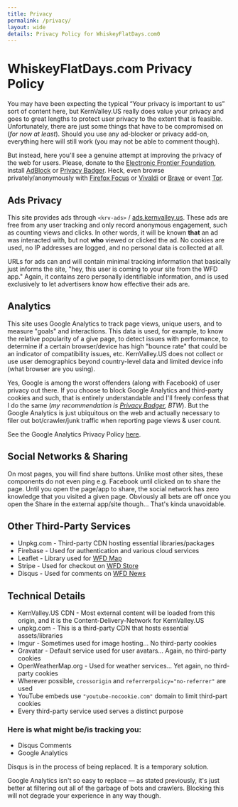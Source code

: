 ```yaml
---
title: Privacy
permalink: /privacy/
layout: wide
details: Privacy Policy for WhiskeyFlatDays.com0
---
```


# WhiskeyFlatDays.com Privacy Policy

You may have been expecting the typical <q>Your privacy is important to us</q> sort
of content here, but KernValley.US really does value your privacy and goes to
great lengths to protect user privacy to the extent that is feasible. Unfortunately,
there are just some things that have to be compromised on (*for now at least*).
Should you use any ad-blocker or privacy add-on, everything here will still work
(you may not be able to comment though).

But instead, here you'll see a genuine attempt at improving the privacy of the web
for users. Please, donate to the [Electronic Frontier Foundation](https://www.eff.org/),
install [AdBlock](https://adblockplus.org/) or [Privacy Badger](https://privacybadger.org/).
Heck, even browse privately/anonymously with [Firefox Focus](https://www.mozilla.org/en-US/firefox/browsers/mobile/focus/)
or [Vivaldi](https://vivaldi.com/) or [Brave](https://brave.com/) or event [Tor](https://www.torproject.org/).

## Ads Privacy

This site provides ads through `<krv-ads>` / [ads.kernvalley.us](https://ads.kernvalley.us).
These ads are free from any user tracking and only record anonymous engagement,
such as counting views and clicks. In other words, it will be known **that** an
ad was interacted with, but not **who** viewed or clicked the ad. No cookies are
used, no IP addresses are logged, and no personal data is collected at all.

URLs for ads can and will contain minimal tracking information that basically just
informs the site, "hey, this user is coming to your site from the WFD app." Again,
it contains zero personally identifiable information, and is used exclusively to
let advertisers know how effective their ads are.

## Analytics

This site uses Google Analytics to track page views, unique users, and to measure
"goals" and interactions. This data is used, for example, to know the relative
popularity of a give page, to detect issues with performance, to determine if a
certain browser/device has high "bounce rate" that could be an indicator of compatibility
issues, etc. KernValley.US does not collect or use user demographics beyond country-level
data and limited device info (what browser are you using).

Yes, Google is among the worst offenders (along with Facebook) of user privacy out there. If you choose
to block Google Analytics and third-party cookies and such, that is entirely understandable
and I'll freely confess that I do the same (*my recommendation is [Privacy Badger](https://privacybadger.org/),
BTW*). But the Google Analytics is just ubiquitous on the web and actually necessary
to filer out bot/crawler/junk traffic when reporting page views & user count.

See the Google Analytics Privacy Policy [here](https://policies.google.com/privacy?hl=analytics).

## Social Networks & Sharing

On most pages, you will find share buttons. Unlike most other sites, these components
do not even ping e.g. Facebook until clicked on to share the page. Until you open
the page/app to share, the social network has zero knowledge that you visited a
given page. Obviously all bets are off once you open the Share in the external
app/site though... That's kinda unavoidable.

## Other Third-Party Services

- Unpkg.com - Third-party CDN hosting essential libraries/packages
- Firebase - Used for authentication and various cloud services
- Leaflet - Library used for [WFD Map](/map/)
- Stripe - Used for checkout on [WFD Store](/store/)
- Disqus - Used for comments on [WFD News](/news/)

## Technical Details

- KernValley.US CDN - Most external content will be loaded from this origin,
and it is the Content-Delivery-Network for KernValley.US
- unpkg.com - This is a third-party CDN that hosts essential assets/libraries
- Imgur - Sometimes used for image hosting... No third-party cookies
- Gravatar - Default service used for user avatars... Again, no third-party cookies
- OpenWeatherMap.org - Used for weather services... Yet again, no third-party cookies
- Wherever possible, `crossorigin` and `referrerpolicy="no-referrer"` are used
- YouTube embeds use `"youtube-nocookie.com"` domain to limit third-part cookies
- Every third-party service used serves a distinct purpose

### Here is what might be/is tracking you:

- Disqus Comments
- Google Analytics

Disqus is in the process of being replaced. It is a temporary solution.

Google Analytics isn't so easy to replace &mdash; as stated previously, it's just
better at filtering out all of the garbage of bots and crawlers. Blocking this
will not degrade your experience in any way though.
